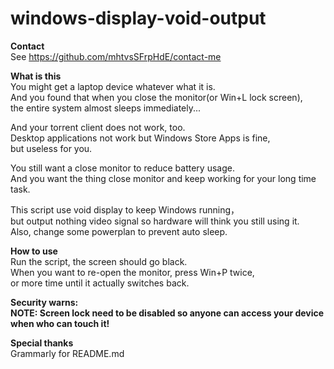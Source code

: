 # windows-display-void-output
**Contact**  
See https://github.com/mhtvsSFrpHdE/contact-me  

**What is this**  
You might get a laptop device whatever what it is.  
And you found that when you close the monitor(or Win+L lock screen),  
the entire system almost sleeps immediately...  

And your torrent client does not work, too.  
Desktop applications not work but Windows Store Apps is fine,  
but useless for you.  

You still want a close monitor to reduce battery usage.  
And you want the thing close monitor and keep working for your long time task.  

This script use void display to keep Windows running，  
but output nothing video signal so hardware will think you still using it.  
Also, change some powerplan to prevent auto sleep.  

**How to use**  
Run the script, the screen should go black.  
When you want to re-open the monitor, press Win+P twice,  
or more time until it actually switches back.  

**Security warns:**  
**NOTE: Screen lock need to be disabled so anyone can access your device when who can touch it!**  

**Special thanks**  
Grammarly for README.md  
